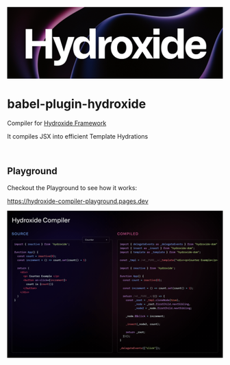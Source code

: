 <img src="https://github.com/hydroxide-js/hydroxide/raw/main/docs/hx.png" />

# babel-plugin-hydroxide

Compiler for [Hydroxide Framework](https://github.com/hydroxide-js/hydroxide)

It compiles JSX into efficient Template Hydrations

<br/>

## Playground

Checkout the Playground to see how it works:

https://hydroxide-compiler-playground.pages.dev

<img src="https://github.com/hydroxide-js/hydroxide/raw/main/packages/web/jsx-compiler/docs/playground.png" />
